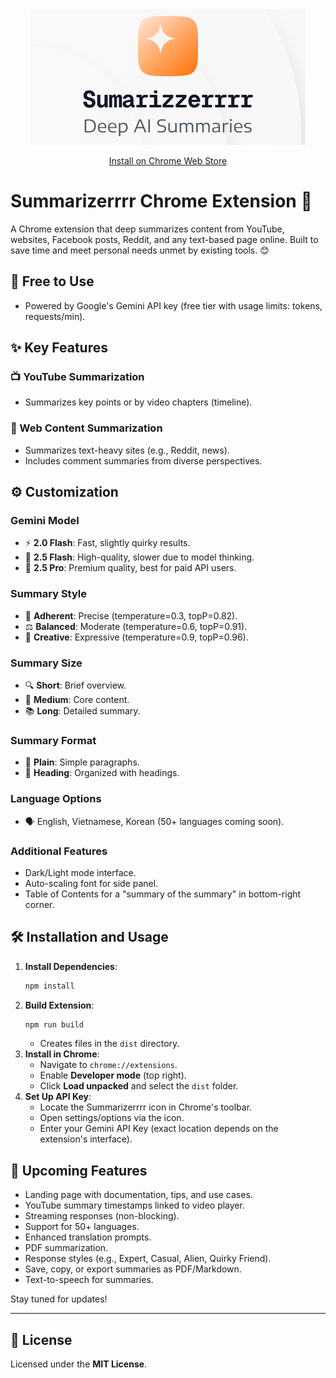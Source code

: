 <div align="center">
  <img src="public/Sumarizzerrrr.png" alt="Summarizerrrr"/>
  <p><a href="https://chromewebstore.google.com/detail/summarizerrrr/ahfjndakflcegianjdojpldllodpkkpc">Install on Chrome Web Store</a></p>
</div>

# Summarizerrrr Chrome Extension 🚀

A Chrome extension that deep summarizes content from YouTube, websites, Facebook posts, Reddit, and any text-based page online. Built to save time and meet personal needs unmet by existing tools. 😊

## 🎁 Free to Use

- Powered by Google's Gemini API key (free tier with usage limits: tokens, requests/min).

## ✨ Key Features

### 📺 YouTube Summarization

- Summarizes key points or by video chapters (timeline).

### 📝 Web Content Summarization

- Summarizes text-heavy sites (e.g., Reddit, news).
- Includes comment summaries from diverse perspectives.

## ⚙️ Customization

### Gemini Model

- ⚡ **2.0 Flash**: Fast, slightly quirky results.
- 🧠 **2.5 Flash**: High-quality, slower due to model thinking.
- 💎 **2.5 Pro**: Premium quality, best for paid API users.

### Summary Style

- 📌 **Adherent**: Precise (temperature=0.3, topP=0.82).
- ⚖️ **Balanced**: Moderate (temperature=0.6, topP=0.91).
- 🎨 **Creative**: Expressive (temperature=0.9, topP=0.96).

### Summary Size

- 🔍 **Short**: Brief overview.
- 📄 **Medium**: Core content.
- 📚 **Long**: Detailed summary.

### Summary Format

- 📝 **Plain**: Simple paragraphs.
- 📑 **Heading**: Organized with headings.

### Language Options

- 🗣️ English, Vietnamese, Korean (50+ languages coming soon).

### Additional Features

- Dark/Light mode interface.
- Auto-scaling font for side panel.
- Table of Contents for a "summary of the summary" in bottom-right corner.

## 🛠️ Installation and Usage

1. **Install Dependencies**:
   ```bash
   npm install
   ```
2. **Build Extension**:
   ```bash
   npm run build
   ```
   - Creates files in the `dist` directory.
3. **Install in Chrome**:
   - Navigate to `chrome://extensions`.
   - Enable **Developer mode** (top right).
   - Click **Load unpacked** and select the `dist` folder.
4. **Set Up API Key**:
   - Locate the Summarizerrrr icon in Chrome's toolbar.
   - Open settings/options via the icon.
   - Enter your Gemini API Key (exact location depends on the extension's interface).

## 🚀 Upcoming Features

- Landing page with documentation, tips, and use cases.
- YouTube summary timestamps linked to video player.
- Streaming responses (non-blocking).
- Support for 50+ languages.
- Enhanced translation prompts.
- PDF summarization.
- Response styles (e.g., Expert, Casual, Alien, Quirky Friend).
- Save, copy, or export summaries as PDF/Markdown.
- Text-to-speech for summaries.

Stay tuned for updates!

---

## 📜 License

Licensed under the **MIT License**.
